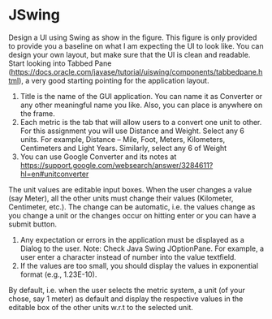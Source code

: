 # JSwing
Design a UI using Swing as show in the figure. This figure is only provided to provide you a baseline on what I am expecting the UI to look like. You can design your own layout, but make sure that the UI is clean and readable. Start looking into Tabbed Pane (https://docs.oracle.com/javase/tutorial/uiswing/components/tabbedpane.html), a very good starting pointing for the application layout.
1. Title is the name of the GUI application. You can name it as Converter or any other meaningful name you like. Also, you can place is anywhere on the frame.
2. Each metric is the tab that will allow users to a convert one unit to other. For this assignment you will use Distance and Weight. Select any 6 units. For example, Distance – Mile, Foot, Meters, Kilometers, Centimeters and Light Years. Similarly, select any 6 of Weight
3. You can use Google Converter and its notes at https://support.google.com/websearch/answer/3284611?hl=en#unitconverter

The unit values are editable input boxes. When the user changes a value (say Meter), all the other units must change their values (Kilometer, Centimeter, etc.). The change can be automatic, i.e. the values change as you change a unit or the changes occur on hitting enter or you can have a submit button.
1. Any expectation or errors in the application must be displayed as a Dialog to the user. Note: Check Java Swing JOptionPane. For example, a user enter a character instead of number into the value textfield.
2. If the values are too small, you should display the values in exponential format (e.g., 1.23E-10).

By default, i.e. when the user selects the metric system, a unit (of your chose, say 1 meter) as default and display the respective values in the editable box of the other units w.r.t to the selected unit. 
